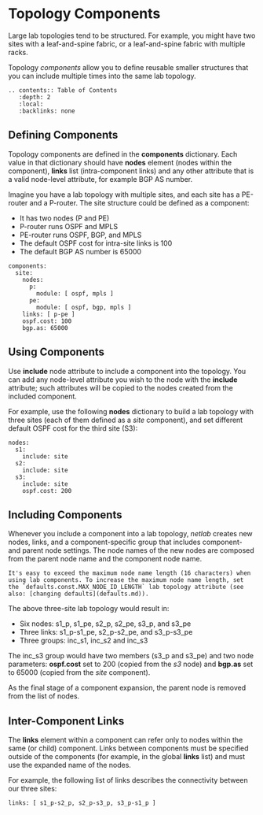 # Topology Components

Large lab topologies tend to be structured. For example, you might have two sites with a leaf-and-spine fabric, or a leaf-and-spine fabric with multiple racks.

Topology *components* allow you to define reusable smaller structures that you can include multiple times into the same lab topology.

```eval_rst
.. contents:: Table of Contents
   :depth: 2
   :local:
   :backlinks: none
```

## Defining Components

Topology components are defined in the **components** dictionary. Each value in that dictionary should have **nodes** element (nodes within the component), **links** list (intra-component links) and any other attribute that is a valid node-level attribute, for example BGP AS number.

Imagine you have a lab topology with multiple sites, and each site has a PE-router and a P-router. The site structure could be defined as a component:

* It has two nodes (P and PE)
* P-router runs OSPF and MPLS
* PE-router runs OSPF, BGP, and MPLS
* The default OSPF cost for intra-site links is 100
* The default BGP AS number is 65000

```
components:
  site:
    nodes:
      p:
        module: [ ospf, mpls ]
      pe:
        module: [ ospf, bgp, mpls ]
    links: [ p-pe ]
    ospf.cost: 100
    bgp.as: 65000
```

## Using Components

Use **include** node attribute to include a component into the topology. You can add any node-level attribute you wish to the node with the **include** attribute; such attributes will be copied to the nodes created from the included component.

For example, use the following **nodes** dictionary to build a lab topology with three sites (each of them defined as a *site* component), and set different default OSPF cost for the third site (S3):

```
nodes:
  s1:
    include: site
  s2:
    include: site
  s3:
    include: site
    ospf.cost: 200
```

## Including Components

Whenever you include a component into a lab topology, _netlab_ creates new nodes, links, and a component-specific group that includes component- and parent node settings. The node names of the new nodes are composed from the parent node name and the component node name.

```{tip}
It's easy to exceed the maximum node name length (16 characters) when using lab components. To increase the maximum node name length, set the `defaults.const.MAX_NODE_ID_LENGTH` lab topology attribute (see also: [changing defaults](defaults.md)).
```

The above three-site lab topology would result in:

* Six nodes: s1_p, s1_pe, s2_p, s2_pe, s3_p, and s3_pe
* Three links: s1_p-s1_pe, s2_p-s2_pe, and s3_p-s3_pe
* Three groups: inc_s1, inc_s2 and inc_s3

The inc_s3 group would have two members (s3_p and s3_pe) and two node parameters: **ospf.cost** set to 200 (copied from the *s3* node) and **bgp.as** set to 65000 (copied from the *site* component).

As the final stage of a component expansion, the parent node is removed from the list of nodes.

## Inter-Component Links

The **links** element within a component can refer only to nodes within the same (or child) component. Links between components must be specified outside of the components (for example, in the global **links** list) and must use the expanded name of the nodes.

For example, the following list of links describes the connectivity between our three sites:

```
links: [ s1_p-s2_p, s2_p-s3_p, s3_p-s1_p ]
```

